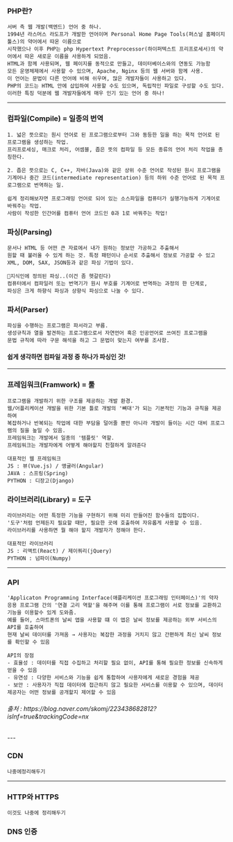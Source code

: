 ### PHP란?
    서버 측 웹 개발(백엔드) 언어 중 하나.
    1994년 라스머스 라도프가 개발한 언어이며 Personal Home Page Tools(퍼스널 홈페이지 툴스)의 약어에서 따온 이름으로
    시작했으나 이후 PHP는 php Hypertext Preprocessor(하이퍼텍스트 프리프로세서)의 약어에서 따온 새로운 이름을 사용하게 되었음.
    HTML과 함께 사용되며, 웹 페이지를 동적으로 만들고, 데이터베이스와의 연동도 가능함
    모든 운영체제에서 사용할 수 있으며, Apache, Nginx 등의 웹 서버와 함께 사용.
    이 언어는 문법이 다른 언어에 비해 쉬우며, 많은 개발자들이 사용하고 있다.
    PHP의 코드는 HTML 안에 삽입하여 사용할 수도 있으며, 독립적인 파일로 구성할 수도 있다.
    이러한 특징 덕분에 웹 개발자들에게 매우 인기 있는 언어 중 하나!
---

### 컴파일(Compile) = 일종의 번역
```
1. 넓은 뜻으로는 원시 언어로 된 프로그램으로부터 그와 동등한 일을 하는 목적 언어로 된 프로그램을 생성하는 작업. 
프리프로세싱, 매크로 처리, 어셈블, 좁은 뜻의 컴파일 등 모든 종류의 언어 처리 작업을 총칭한다.

2. 좁은 뜻으로는 C, C++, 자바(Java)와 같은 상위 수준 언어로 작성된 원시 프로그램을 
기계어나 중간 코드(intermediate representation) 등의 하위 수준 언어로 된 목적 프로그램으로 번역하는 일.

쉽게 정리해보자면 프로그래밍 언어로 되어 있는 소스파일을 컴퓨터가 실행가능하게 기계어로 바꿔주는 작업.
사람이 작성한 인간어를 컴퓨터 언어 코드인 0과 1로 바꿔주는 작업!
```

### 파싱(Parsing)
```
문서나 HTML 등 어떤 큰 자료에서 내가 원하는 정보만 가공하고 추출해서
원할 때 불러올 수 있게 하는 것. 특정 패턴이나 순서로 추출해서 정보로 가공할 수 있고
XML, DOM, SAX, JSON등과 같은 파싱 기법이 있다.

🤔지식인에 정의된 파싱..(이건 좀 헷갈린다)
컴퓨터에서 컴파일러 또는 번역기가 원시 부호를 기계어로 번역하는 과정의 한 단계로, 
파싱은 크게 하향식 파싱과 상향식 파싱으로 나눌 수 있다.
```

### 파서(Parser)
    파싱을 수행하는 프로그램은 파서라고 부름.
    생성규칙과 열을 발견하는 프로그램으로서 자연언어 혹은 인공언어로 쓰여진 프로그램을
    문법 규칙에 따라 구문 해석을 하고 그 문법이 맞는지 여부를 조사함.

#### 쉽게 생각하면 컴파일 과정 중 하나가 파싱인 것!
---
### 프레임워크(Framwork) = 툴
```
프로그램을 개발하기 위한 구조를 제공하는 개발 환경.
웹/어플리케이션 개발을 위한 기본 틀로 개발의 '뼈대'가 되는 기본적인 기능과 규칙을 제공하여
복잡하거나 반복되는 작업에 대한 부담을 덜어줄 뿐만 아니라 개발이 들이는 시간 대비 프로그램의 질을 높일 수 있음.
프레임워크는 개발에서 일종의 '템플릿' 역할.
프레임워크는 개발자에게 어떻게 해야할지 친절하게 알려준다

대표적인 웹 프레임워크
JS : 뷰(Vue.js) / 앵귤러(Angular)
JAVA : 스프링(Spring)
PYTHON : 디장고(Django)
```

### 라이브러리(Library) = 도구
```
라이브러리는 어떤 특정한 기능을 구현하기 위해 미리 만들어진 함수들의 집합이다.
'도구'처럼 언제든지 필요할 때만, 필요한 곳에 호출하여 자유롭게 사용할 수 있음.
라이브러리를 사용하면 뭘 해야 할지 개발자가 정해야 한다.

대표적인 라이브러리
JS : 리액트(React) / 제이쿼리(jQuery)
PYTHON : 넘파이(Numpy)
```
---
### API
```
'Applicaton Programming Interface(애플리케이션 프로그래밍 인터페이스)'의 약자
응용 프로그램 간의 '연결 고리 역할'을 해주며 이를 통해 프로그램이 서로 정보를 교환하고 기능을 이용할수 있게 도와줌.
예를 들어, 스마트폰의 날씨 앱을 사용할 떄 이 앱은 날씨 정보를 제공하는 외부 서비스의 API를 호출하여
현재 날씨 데이터를 가져옴 → 사용자는 복잡한 과정을 거치지 않고 간편하게 최신 날씨 정보를 확인할 수 있음

API의 장점
- 효율성 : 데이터를 직접 수집하고 처리할 필요 없이, API를 통해 필요한 정보를 신속하게 얻을 수 있음
- 유연성 : 다양한 서비스와 기능을 쉽게 통합하여 사용자에게 새로운 경험을 제공
- 보안 : 사용자가 직접 데이터에 접근하지 않고 필요한 서비스를 이용할 수 있으며, 데이터 제공자는 어떤 정보를 공개할지 제어할 수 있음
```
<h6> 출처 : https://blog.naver.com/skomj/223438682812?isInf=true&trackingCode=nx </h6>
---

### CDN
```
나중에정리해두기
```
---
### HTTP와 HTTPS
```
이것도 나중에 정리해두기
```
### DNS 인증
